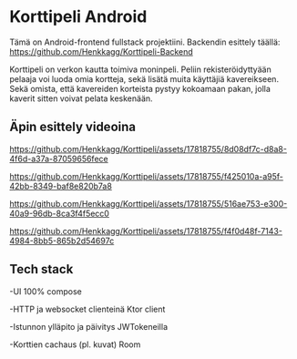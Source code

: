 # Korttipeli Android

Tämä on Android-frontend fullstack projektiini. Backendin esittely täällä: https://github.com/Henkkagg/Korttipeli-Backend

Korttipeli on verkon kautta toimiva moninpeli. Peliin rekisteröidyttyään pelaaja voi luoda omia kortteja, sekä lisätä muita käyttäjiä kavereikseen. Sekä omista, että kavereiden korteista pystyy kokoamaan pakan, jolla kaverit sitten voivat pelata keskenään.

## Äpin esittely videoina


https://github.com/Henkkagg/Korttipeli/assets/17818755/8d08df7c-d8a8-4f6d-a37a-87059656fece

https://github.com/Henkkagg/Korttipeli/assets/17818755/f425010a-a95f-42bb-8349-baf8e820b7a8

https://github.com/Henkkagg/Korttipeli/assets/17818755/516ae753-e300-40a9-96db-8ca3f4f5ecc0

https://github.com/Henkkagg/Korttipeli/assets/17818755/f4f0d48f-7143-4984-8bb5-865b2d54697c

## Tech stack

-UI 100% compose

-HTTP ja websocket clienteinä Ktor client

-Istunnon ylläpito ja päivitys JWTokeneilla

-Korttien cachaus (pl. kuvat) Room
